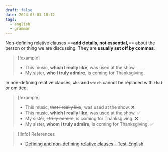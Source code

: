 ```yaml
---
draft: false
date: 2024-03-03 18:12
tags:
  - english
  - grammar
---
```


Non-defining relative clauses ==**add details, not essential,**== about the person or thing we are discussing. They are **usually set off by commas**.

>[!example]
>- This music, **which I really like**, was used at the show.
>- My sister, **who I truly admire**, is coming for Thanksgiving. 

In non-defining relative clauses, `who` and `which` cannot be replaced with `that` or omitted.

>[!example]
>- This music, ~~that I really like~~, was used at the show. ❌
>- This music, **which I really like**, was used at the show. ✅
>- My sister, ~~I truly admire~~, is coming for Thanksgiving. ❌
>- My sister, **whom I truly admire**, is coming for Thanksgiving. ✅


> [!info] References
> - [Defining and non-defining relative clauses - Test-English](https://test-english.com/grammar-points/b1/defining-and-non-defining-relative-clauses/)

